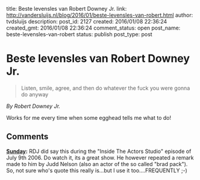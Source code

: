 title: Beste levensles van Robert Downey Jr.
link: http://vandersluijs.nl/blog/2016/01/beste-levensles-van-robert.html
author: tvdsluijs
description: 
post_id: 2127
created: 2016/01/08 22:36:24
created_gmt: 2016/01/08 22:36:24
comment_status: open
post_name: beste-levensles-van-robert
status: publish
post_type: post

# Beste levensles van Robert Downey Jr.

> Listen, smile, agree, and then do whatever the fuck you were gonna do anyway

_By Robert Downey Jr._

Works for me every time when some egghead tells me what to do!

## Comments

**[Sunday](#64 "2016-01-09 16:21:53"):** RDJ did say this during the "Inside The Actors Studio" episode of July 9th 2006. Do watch it, its a great show. He however repeated a remark made to him by Judd Nelson (also an actor of the so called "brad pack"). So, not sure who's quote this really is...but I use it too....FREQUENTLY ;-)

